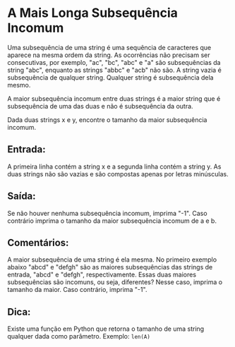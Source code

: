 # A Mais Longa Subsequência Incomum

Uma subsequência de uma string é uma sequência de caracteres que aparece na mesma ordem da string. As ocorrências não precisam ser consecutivas, por exemplo, "ac", "bc", "abc" e "a" são subsequências da string "abc", enquanto as strings "abbc" e "acb" não são. A string vazia é subsequência de qualquer string. Qualquer string é subsequência dela mesmo.

A maior subsequência incomum entre duas strings é a maior string que é subsequência de uma das duas e não é subsequência da outra.

Dada duas strings x e y, encontre o tamanho da maior subsequência incomum.

## Entrada:

A primeira linha contém a string x e a segunda linha contém a string y. As duas strings não são vazias e são compostas apenas por letras minúsculas.

## Saída:

Se não houver nenhuma subsequência incomum, imprima "-1". Caso contrário imprima o tamanho da maior subsequência incomum de a e b.

## Comentários:

A maior subsequência de uma string é ela mesma. No primeiro exemplo abaixo "abcd" e "defgh" são as maiores subsequências das strings de entrada, "abcd" e "defgh", respectivamente. Essas duas maiores subsequências são incomuns, ou seja, diferentes? Nesse caso, imprima o tamanho da maior. Caso contrário, imprima "-1".

## Dica:

Existe uma função em Python que retorna o tamanho de uma string qualquer dada como parâmetro. Exemplo: `len(A)`
